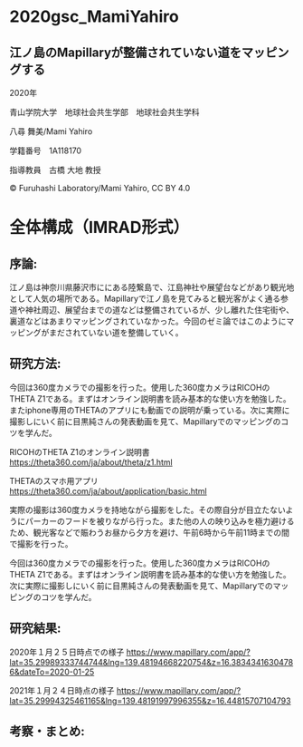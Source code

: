 # 2020gsc_MamiYahiro
## 江ノ島のMapillaryが整備されていない道をマッピングする


2020年

青山学院大学　地球社会共生学部　地球社会共生学科

八尋 舞美/Mami Yahiro

学籍番号　1A118170

指導教員　古橋 大地 教授

© Furuhashi Laboratory/Mami Yahiro, CC BY 4.0

# 全体構成（IMRAD形式）

## 序論:
江ノ島は神奈川県藤沢市ににある陸繋島で、江島神社や展望台などがあり観光地として人気の場所である。Mapillaryで江ノ島を見てみると観光客がよく通る参道や神社周辺、展望台までの道などは整備されているが、少し離れた住宅街や、裏道などはあまりマッピングされていなかった。今回のゼミ論ではこのようにマッピングがまだされていない道を整備していく。


## 研究方法:
今回は360度カメラでの撮影を行った。使用した360度カメラはRICOHのTHETA Z1である。まずはオンライン説明書を読み基本的な使い方を勉強した。またiphone専用のTHETAのアプリにも動画での説明が乗っている。次に実際に撮影しにいく前に目黒純さんの発表動画を見て、Mapillaryでのマッピングのコツを学んだ。

RICOHのTHETA Z1のオンライン説明書
https://theta360.com/ja/about/theta/z1.html

THETAのスマホ用アプリ
https://theta360.com/ja/about/application/basic.html

実際の撮影は360度カメラを持地ながら撮影をした。その際自分が目立たないようにパーカーのフードを被りながら行った。また他の人の映り込みを極力避けるため、観光客などで賑わうお昼から夕方を避け、午前6時から午前11時までの間で撮影を行った。


今回は360度カメラでの撮影を行った。使用した360度カメラはRICOHのTHETA Z1である。まずはオンライン説明書を読み基本的な使い方を勉強した。次に実際に撮影しにいく前に目黒純さんの発表動画を見て、Mapillaryでのマッピングのコツを学んだ。
## 研究結果:

2020年１月２５日時点での様子
https://www.mapillary.com/app/?lat=35.29989333744744&lng=139.48194668220754&z=16.38343416304786&dateTo=2020-01-25

2021年１月２４日時点の様子
https://www.mapillary.com/app/?lat=35.29994325461165&lng=139.48191997996355&z=16.44815707104793





## 考察・まとめ:




